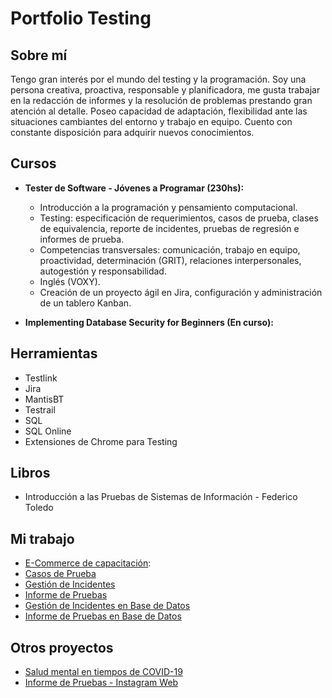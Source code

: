 # Portfolio Testing
## Sobre mí
Tengo gran interés por el mundo del testing y la programación. Soy una persona creativa, proactiva, responsable y planificadora, me gusta trabajar en la redacción de informes y la resolución de problemas prestando gran atención al detalle. Poseo capacidad de adaptación, flexibilidad ante las situaciones cambiantes del entorno y trabajo en equipo. Cuento con constante disposición para adquirir nuevos conocimientos.

## Cursos 
* **Tester de Software - Jóvenes a Programar (230hs):**

  * Introducción a la programación y pensamiento computacional.
  * Testing: especificación de requerimientos, casos de prueba, clases de equivalencia, reporte de incidentes, pruebas de regresión e informes de prueba.
  * Competencias transversales: comunicación, trabajo en equipo, proactividad, determinación (GRIT), relaciones interpersonales, autogestión y responsabilidad.
  * Inglés (VOXY).
  * Creación de un proyecto ágil en Jira, configuración y administración de un tablero Kanban.
  
* **Implementing Database Security for Beginners (En curso):**
  
## Herramientas 

* Testlink
* Jira
* MantisBT
* Testrail
* SQL
* SQL Online
* Extensiones de Chrome para Testing

## Libros
* Introducción a las Pruebas de Sistemas de Información - Federico Toledo

## Mi trabajo

  * [E-Commerce de capacitación](https://japceibal.github.io/e-mercado-TESTING/index.html):
  * [Casos de Prueba](https://docs.google.com/spreadsheets/d/1kHCI2WKKCuKaErIMvwpA6bzfNq4AK_T1/edit?usp=sharing&ouid=111567554981086059412&rtpof=true&sd=true)
  * [Gestión de Incidentes](https://docs.google.com/spreadsheets/d/1eImLlSWND2l7o4t9lrj5HUJYlw8wOtnD/edit?usp=sharing&ouid=111567554981086059412&rtpof=true&sd=true)
  * [Informe de Pruebas](https://docs.google.com/document/d/1DokT4EJfiCDkdYNQk-b4OXAcOmYfQf0r/edit?usp=sharing&ouid=111567554981086059412&rtpof=true&sd=true)
  * [Gestión de Incidentes en Base de Datos](https://docs.google.com/spreadsheets/d/1GASDbjMd_s0dXMkB_OMVMQ9gHRgM8lWZ/edit?usp=sharing&ouid=111567554981086059412&rtpof=true&sd=true)
  * [Informe de Pruebas en Base de Datos](https://docs.google.com/document/d/1ugu8HjGCKNfkmCV1ybZu5r8N3BFfrkdS/edit?usp=sharing&ouid=111567554981086059412&rtpof=true&sd=true)
 
 ## Otros proyectos
 
  * [Salud mental en tiempos de COVID-19](https://docs.google.com/document/d/1PRnvuWAImKSNYe8COTNF2M1w9sZzNnji/edit?usp=sharing&ouid=111567554981086059412&rtpof=true&sd=true)
  * [Informe de Pruebas - Instagram Web](https://drive.google.com/file/d/1uefg2cFynspkTriKzmg0GZeXH_FxQswu/view?usp=sharing)
